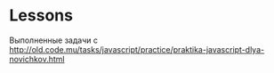 # Lessons
Выполненные задачи с http://old.code.mu/tasks/javascript/practice/praktika-javascript-dlya-novichkov.html
